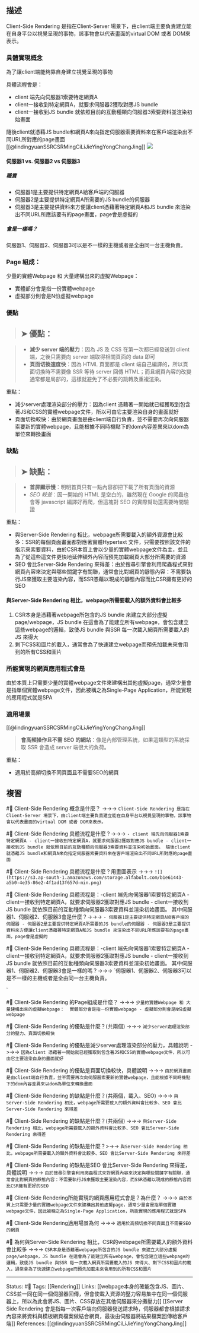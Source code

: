 ## 描述

Client-Side Rendering 是指在Client-Server 場景下，由client端主要負責建立能在自身平台以視覺呈現的事物，該事物會以代表畫面的virtual DOM 或者 DOM來表示。



### 具體實現概念

為了讓client端能夠靠自身建立視覺呈現的事物

具體流程會是：
- client 端先向伺服器1索要特定網頁A
- client一接收到特定網頁A，就要求伺服器2獲取對應JS bundle
- client一接收到JS bundle 就依照目前的互動種類向伺服器3索要資料並渲染初始畫面

隨後client就憑藉JS bundle和網頁A來向指定伺服器索要資料來在客戶端渲染出不同URL所對應的page畫面
[[@lindingyuanSSRCSRMingCiLiJieYingYongChangJing]]
![](https://s3.ap-south-1.amazonaws.com/storage.alfabolt.com/b1e61443-a5b0-4e35-86e2-4f1ad13f657d-min.png)


#### 伺服器1 vs. 伺服器2 vs 伺服器3

#####  職責
- 伺服器1是主要提供特定網頁A給客戶端的伺服器
- 伺服器2是主要提供特定網頁A所需要的JS bundle的伺服器
- 伺服器3是主要提供資料來方便讓client憑藉著特定網頁A和JS bundle 來渲染出不同URL所應該要有的page畫面，page會是虛擬的

##### 會是一樣嗎？

伺服器1、伺服器2、伺服器3可以是不一樣的主機或者是全由同一台主機負責。


### Page 組成：
少量的實體Webpage 和 大量建構出來的虛擬Webpage：
- 實體部分會是指一份實體webpage
- 虛擬部分則會是N份虛擬webpage


### 優點

> ## ➤ 優點：

> -   **減少 server 端的壓力**：因為 JS 及 CSS 在第一次都已經發送到 client 端，之後只需要向 server 端取得相關頁面的 data 即可
> -   **頁面切換速度快**：因為 HTML 頁面都是 client 端自己編譯的，所以頁面切換時不需要像 SSR 等待 server 回傳 HTML；而且網頁內容的改變通常都是局部的，這樣就避免了不必要的跳轉及重複渲染。


重點：
- 減少server處理渲染部分的壓力：因為client 憑藉著一開始就已經獲取到包含著JS和CSS的實體webpage文件，所以可由它主要渲染自身的畫面就好
- 頁面切換較快：由於網頁畫面是由client端自行負責，並不需要再次向伺服器索要新的實體webpage，且能根據不同時機點下的dom內容差異來以dom為單位來轉換畫面

### 缺點

> ## ➤ 缺點：

> -   **首屏顯示慢**：明明首頁只有一點內容卻把下載了所有頁面的資源
> -   _SEO 較差_：因一開始的 HTML 是空白的，雖然現在 Google 的爬蟲也會等 javascript 編譯好再爬，但這塊對 SEO 的實際幫助還需要時間驗證

重點：
- 與Server-Side Rendering 相比，webpage所需要載入的額外資源會比較多：SSR的每個頁面畫面都對應著實體Hypertext 文件，只需要按照該文件的指示來索要資料，由於CSR本質上會以少量的實體webpage文件為主，並且為了從這些這文件更快地延伸額外內容而預先加載網頁大部分所需要的資源
- SEO 會比Server-Side Rendering 來得差：由於搜尋引擎會利用爬蟲程式來對網頁內容來決定與哪些關鍵字有關聯，通常會比對網頁的靜態內容：不需要執行JS來獲取主要渲染內容，而SSR憑藉以現成的靜態內容而比CSR擁有更好的SEO

#### 與Server-Side Rendering 相比，webpage所需要載入的額外資料會比較多

1. CSR本身是憑藉著webpage所包含的JS bundle 來建立大部分虛擬page/webpage，JS bundle 在這會為了能建立所有webpage，會包含建立這些webpage的邏輯，致使JS bundle 與SSR 每一次載入網頁所需要載入的JS 來得大
2. 剩下CSS和圖片的載入，通常會為了快速建立webpage而預先加載未來會用到的所有CSS和圖片


### 所能實現的網頁應用程式會是

由於本質上只需要少量的實體webpage文件來建構出其他虛擬page，通常少量會是指單個實體webpage文件，因此被稱之為Single-Page Application，所能實現的應用程式就是SPA

### 適用場景
[[@lindingyuanSSRCSRMingCiLiJieYingYongChangJing]]
> **會高頻操作且不需 SEO 的網站**：像是內部管理系統，如果這類型的系統採取 SSR 會造成 server 端很大的負荷。

重點：
- 適用於高頻切換不同頁面且不需要SEO的網頁

## 複習

#🧠 Client-Side Rendering  概念是什麼？ ->->-> `Client-Side Rendering 是指在Client-Server 場景下，由client端主要負責建立能在自身平台以視覺呈現的事物，該事物會以代表畫面的virtual DOM 或者 DOM來表示。`
<!--SR:!2023-06-01,131,250-->

#🧠 Client-Side Rendering  具體流程是什麼？->->-> `- client 端先向伺服器1索要特定網頁A - client一接收到特定網頁A，就要求伺服器2獲取對應JS bundle - client一接收到JS bundle 就依照目前的互動種類向伺服器3索要資料並渲染初始畫面。 隨後client就憑藉JS bundle和網頁A來向指定伺服器索要資料來在客戶端渲染出不同URL所對應的page畫面`
<!--SR:!2023-08-16,181,250-->


#🧠 Client-Side Rendering  具體流程是什麼？用畫圖表示 ->->-> `![](https://s3.ap-south-1.amazonaws.com/storage.alfabolt.com/b1e61443-a5b0-4e35-86e2-4f1ad13f657d-min.png)`
<!--SR:!2023-07-09,154,250-->


#🧠 Client-Side Rendering  具體流程是：-client 端先向伺服器1索要特定網頁A - client一接收到特定網頁A，就要求伺服器2獲取對應JS bundle - client一接收到JS bundle 就依照目前的互動種類向伺服器3索要資料並渲染初始畫面。 其中伺服器1、伺服器2、伺服器3會是什麼？->->-> `- 伺服器1是主要提供特定網頁A給客戶端的伺服器 - 伺服器2是主要提供特定網頁A所需要的JS bundle的伺服器 - 伺服器3是主要提供資料來方便讓client憑藉著特定網頁A和JS bundle 來渲染出不同URL所應該要有的page畫面，page會是虛擬的`
<!--SR:!2023-06-17,143,250-->

#🧠 Client-Side Rendering  具體流程是：-client 端先向伺服器1索要特定網頁A - client一接收到特定網頁A，就要求伺服器2獲取對應JS bundle - client一接收到JS bundle 就依照目前的互動種類向伺服器3索要資料並渲染初始畫面。 其中伺服器1、伺服器2、伺服器3會是一樣的嗎？->->-> `伺服器1、伺服器2、伺服器3可以是不一樣的主機或者是全由同一台主機負責。
<!--SR:!2023-08-07,177,250-->
`

#🧠 Client-Side Rendering 的Page組成是什麼？ ->->-> `少量的實體Webpage 和 大量建構出來的虛擬Webpage：  實體部分會是指一份實體webpage - 虛擬部分則會是N份虛擬webpage`
<!--SR:!2023-02-18,73,250-->

#🧠 Client-Side Rendering 的優點是什麼？(共兩個) ->->-> `減少server處理渲染部分的壓力、頁面切換較快`
<!--SR:!2023-03-24,39,230-->

#🧠 Client-Side Rendering 的優點是減少server處理渲染部分的壓力，具體說明 ->->-> `因為client 憑藉著一開始就已經獲取到包含著JS和CSS的實體webpage文件，所以可由它主要渲染自身的畫面就好`
<!--SR:!2023-04-05,98,250-->

#🧠 Client-Side Rendering 的優點是頁面切換較快，具體說明 ->->-> `由於網頁畫面是由client端自行負責，並不需要再次向伺服器索要新的實體webpage，且能根據不同時機點下的dom內容差異來以dom為單位來轉換畫面`
<!--SR:!2023-04-16,104,250-->

#🧠 Client-Side Rendering 的缺點是什麼？(共兩個，載入、SEO) ->->-> `與Server-Side Rendering 相比，webpage所需要載入的額外資料會比較多、SEO 會比Server-Side Rendering 來得差`
<!--SR:!2023-07-09,150,250-->


#🧠 Client-Side Rendering 的缺點是什麼？(共兩個) ->->-> `與Server-Side Rendering 相比，webpage所需要載入的額外資料會比較多、SEO 會比Server-Side Rendering 來得差`
<!--SR:!2023-02-25,71,250-->


#🧠 Client-Side Rendering 的缺點是什麼？>->-> `與Server-Side Rendering 相比，webpage所需要載入的額外資料會比較多、SEO 會比Server-Side Rendering 來得差`



#🧠 Client-Side Rendering 的缺點是SEO 會比Server-Side Rendering 來得差，具體說明 ->->-> `由於搜尋引擎會利用爬蟲程式來對網頁內容來決定與哪些關鍵字有關聯，通常會比對網頁的靜態內容：不需要執行JS來獲取主要渲染內容，而SSR憑藉以現成的靜態內容而比CSR擁有更好的SEO`
<!--SR:!2023-08-04,174,250-->


#🧠 Client-Side Rendering所能實現的網頁應用程式會是？為什麼？ ->->-> `由於本質上只需要少量的實體webpage文件來建構出其他虛擬page，通常少量會是指單個實體webpage文件，因此被稱之為Single-Page Application，所能實現的應用程式就是SPA`
<!--SR:!2023-05-01,113,250-->

#🧠 Client-Side Rendering適用場景為何 ->->-> `適用於高頻切換不同頁面且不需要SEO的網頁`
<!--SR:!2023-04-10,101,250-->

#🧠 為何與Server-Side Rendering 相比，CSR的webpage所需要載入的額外資料會比較多 ->->-> `CSR本身是憑藉著webpage所包含的JS bundle 來建立大部分虛擬page/webpage，JS bundle 在這會為了能建立所有webpage，會包含建立這些webpage的邏輯，致使JS bundle 與SSR 每一次載入網頁所需要載入的JS 來得大、剩下CSS和圖片的載入，通常會為了快速建立webpage而預先加載未來會用到的所有CSS和圖片`
<!--SR:!2023-02-20,74,250-->


---
Status: #🌱 
Tags:
[[Rendering]]
Links:
[[webpage本身的確能包含JS、圖片、CSS並一同在同一個伺服器回傳，但會使載入資源的壓力容易集中在同一個伺服器上，所以為此會將JS、圖片、CSS存放在其他伺服器來分攤壓力]]
[[Server Side Rendering 會是指每一次客戶端向伺服器發送請求時，伺服器都會根據請求內容來將資料與模板網頁檔案做結合網頁，最後由伺服器將結果檔案回傳給客戶端]]
References:
[[@lindingyuanSSRCSRMingCiLiJieYingYongChangJing]]